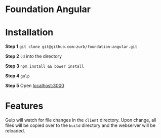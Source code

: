 Foundation Angular
==================

Installation
=================

**Step 1** `git clone git@github.com:zurb/foundation-angular.git`

**Step 2** `cd` into the directory

**Step 3** `npm install && bower install`

**Step 4** `gulp`

**Step 5** Open [localhost:3000](http://localhost:3000)

Features
==================

Gulp will watch for file changes in the `client` directory. Upon change, all files will be copied over to the `build` directory and the webserver will be reloaded.

